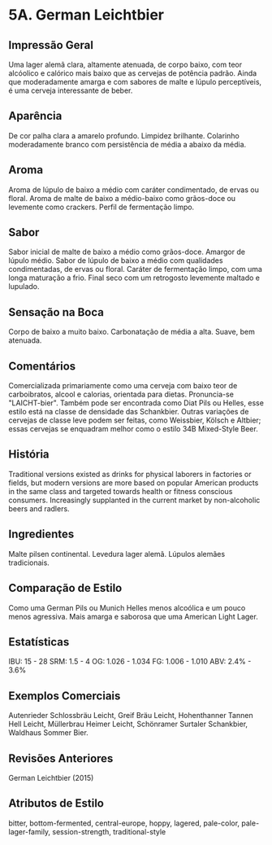 # 5A. German Leichtbier

## Impressão Geral

Uma lager alemã clara, altamente atenuada, de corpo baixo, com teor alcóolico e calórico mais baixo que as cervejas de potência padrão. Ainda que moderadamente amarga e com sabores de malte e lúpulo perceptíveis, é uma cerveja interessante de beber.

## Aparência

De cor palha clara a amarelo profundo. Limpidez brilhante. Colarinho moderadamente branco com persistência de média a abaixo da média.

## Aroma

Aroma de lúpulo de baixo a médio com caráter condimentado, de ervas ou floral. Aroma de malte de baixo a médio-baixo como grãos-doce ou levemente como crackers. Perfil de fermentação limpo.

## Sabor

Sabor inicial de malte de baixo a médio como grãos-doce. Amargor de lúpulo médio. Sabor de lúpulo de baixo a médio com qualidades condimentadas, de ervas ou floral. Caráter de fermentação limpo, com uma longa maturação a frio. Final seco com um retrogosto levemente maltado e lupulado.

## Sensação na Boca

Corpo de baixo a muito baixo. Carbonatação de média a alta. Suave, bem atenuada.

## Comentários

Comercializada primariamente como uma cerveja com baixo teor de carboibratos, alcool e calorias, orientada para dietas. Pronuncia-se "LAICHT-bier". Também pode ser encontrada como Diat Pils ou Helles, esse estilo está na classe de densidade das Schankbier. Outras variações de cervejas de classe leve podem ser feitas, como Weissbier, Kölsch e Altbier; essas cervejas se enquadram melhor como o estilo 34B Mixed-Style Beer.

## História

Traditional versions existed as drinks for physical laborers in factories or fields, but modern versions are more based on popular American products in the same class and targeted towards health or fitness conscious consumers. Increasingly supplanted in the current market by non-alcoholic beers and radlers.

## Ingredientes

Malte pilsen continental. Levedura lager alemã. Lúpulos alemães tradicionais.

## Comparação de Estilo

Como uma German Pils ou Munich Helles menos alcoólica e um pouco menos agressiva. Mais amarga e saborosa que uma American Light Lager.

## Estatísticas

IBU: 15 - 28
SRM: 1.5 - 4
OG: 1.026 - 1.034
FG: 1.006 - 1.010
ABV: 2.4% - 3.6%

## Exemplos Comerciais

Autenrieder Schlossbräu Leicht, Greif Bräu Leicht, Hohenthanner Tannen Hell Leicht, Müllerbrau Heimer Leicht, Schönramer Surtaler Schankbier, Waldhaus Sommer Bier.

## Revisões Anteriores

German Leichtbier (2015)

## Atributos de Estilo

bitter, bottom-fermented, central-europe, hoppy, lagered, pale-color, pale-lager-family, session-strength, traditional-style
